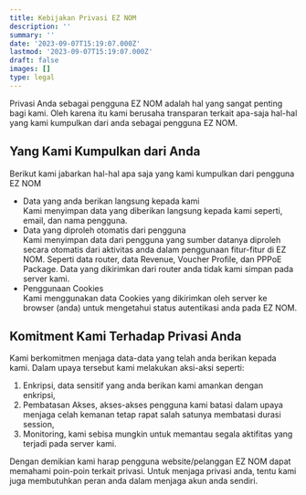 ```yaml
---
title: Kebijakan Privasi EZ NOM
description: ''
summary: ''
date: '2023-09-07T15:19:07.000Z'
lastmod: '2023-09-07T15:19:07.000Z'
draft: false
images: []
type: legal
---
```


Privasi Anda sebagai pengguna EZ NOM adalah hal yang sangat penting bagi kami. Oleh karena itu kami berusaha transparan terkait apa-saja hal-hal yang kami kumpulkan dari anda sebagai pengguna EZ NOM.

## Yang Kami Kumpulkan dari Anda

Berikut kami jabarkan hal-hal apa saja yang kami kumpulkan dari pengguna EZ NOM

* Data yang anda berikan langsung kepada kami\
  Kami menyimpan data yang diberikan langsung kepada kami seperti, email, dan nama pengguna.
* Data yang diproleh otomatis dari pengguna\
  Kami menyimpan data dari pengguna yang sumber datanya diproleh secara otomatis dari aktivitas anda dalam penggunaan fitur-fitur di EZ NOM. Seperti data router, data Revenue, Voucher Profile, dan PPPoE Package. Data yang dikirimkan dari router anda tidak kami simpan pada server kami.
* Penggunaan Cookies\
  Kami menggunakan data Cookies yang dikirimkan oleh server ke browser (anda) untuk mengetahui status autentikasi anda pada EZ NOM.

## Komitment Kami Terhadap Privasi Anda

Kami berkomitmen menjaga data-data yang telah anda berikan kepada kami. Dalam upaya tersebut kami melakukan aksi-aksi seperti:

1. Enkripsi, data sensitif yang anda berikan kami amankan dengan enkripsi,
2. Pembatasan Akses, akses-akses pengguna kami batasi dalam upaya menjaga celah kemanan tetap rapat salah satunya membatasi durasi session,
3. Monitoring, kami sebisa mungkin untuk memantau segala aktifitas yang terjadi pada server kami.

Dengan demikian kami harap pengguna website/pelanggan EZ NOM dapat memahami poin-poin terkait privasi. Untuk menjaga privasi anda, tentu kami juga membutuhkan peran anda dalam menjaga akun anda sendiri.
